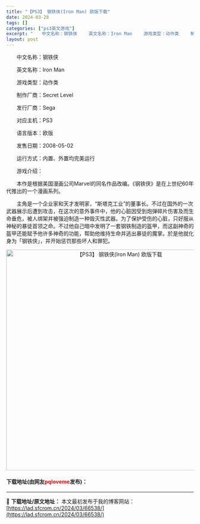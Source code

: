 ```yaml
---
title: "【PS3】 钢铁侠(Iron Man) 欧版下载"
date: 2024-03-28
tags: []
categories: ["ps3英文游戏"]
excerpt: "　　中文名称：钢铁侠 　　英文名称：Iron Man 　　游戏类型：动作类 　　制作厂商：Secret Level 　　发行厂商：Sega 　　对应主机：PS3 　　语言版本：欧版 　　发售日期：2008-05-02 　　运行方式：内置、外置均完美运行 　　游戏介绍： 　　本作是根据美国漫画公司Ma&hellip;"
layout: post
---
```


 <p>　　中文名称：钢铁侠</p> <p>　　英文名称：Iron Man</p> <p>　　游戏类型：动作类</p> <p>　　制作厂商：Secret Level</p> <p>　　发行厂商：Sega</p> <p>　　对应主机：PS3</p> <p>　　语言版本：欧版</p> <p>　　发售日期：2008-05-02</p> <p>　　运行方式：内置、外置均完美运行</p> <p>　　游戏介绍：</p> <p>　　本作是根据美国漫画公司Marvel的同名作品改编。《钢铁侠》是在上世纪60年代推出的一个漫画系列。</p> <p>　　主角是一个企业家和天才发明家，&ldquo;斯塔克工业&rdquo;的董事长。不过在国外的一次武器展示后遭到攻击，在这次的意外事件中，他的心脏因受到炮弹碎片伤害及而生命垂危，被人绑架并被强迫制造一种毁灭性武器。为了保护受伤的心脏，只好服从神秘的暴徒首领之命。不过他自己暗中发明了一套钢铁制造的盔甲，而这副神奇的盔甲还能赋予他许多神奇的功能，帮助他维持生命并逃出暴徒的魔掌。於是他就化身为「钢铁侠」，并开始惩罚那些坏人和罪犯。</p> <p align="center"><img align="" border="0" src="https://lad.sfcrom.cn/wp-content/uploads/2024/03/20240328_66051ccd99032.jpg" width="593" alt="【PS3】 钢铁侠(Iron Man) 欧版下载" /></p> <p><h4>下载地址(由网友<font color="red">pqloveme</font>发布)：</h4></p> 

---
📖 **下载地址/原文地址：** 本文最初发布于我的博客网站：[https://lad.sfcrom.cn/2024/03/66538/](https://lad.sfcrom.cn/2024/03/66538/)
